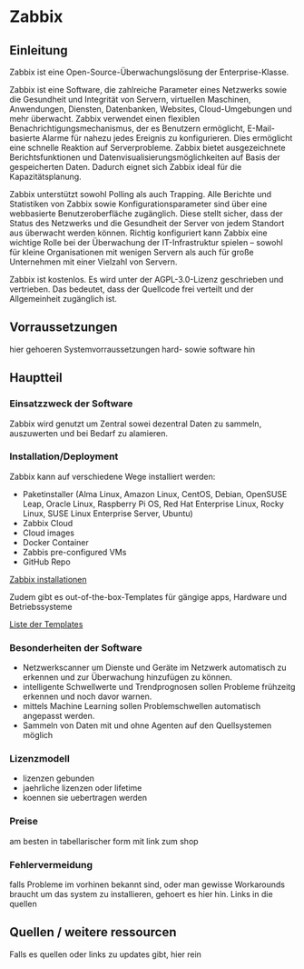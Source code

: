 # Zabbix

## Einleitung

Zabbix ist eine Open-Source-Überwachungslösung der Enterprise-Klasse.

Zabbix ist eine Software, die zahlreiche Parameter eines Netzwerks sowie die Gesundheit und Integrität von Servern, virtuellen Maschinen, Anwendungen, Diensten, Datenbanken, Websites, Cloud-Umgebungen und mehr überwacht. Zabbix verwendet einen flexiblen Benachrichtigungsmechanismus, der es Benutzern ermöglicht, E-Mail-basierte Alarme für nahezu jedes Ereignis zu konfigurieren. Dies ermöglicht eine schnelle Reaktion auf Serverprobleme. Zabbix bietet ausgezeichnete Berichtsfunktionen und Datenvisualisierungsmöglichkeiten auf Basis der gespeicherten Daten. Dadurch eignet sich Zabbix ideal für die Kapazitätsplanung.

Zabbix unterstützt sowohl Polling als auch Trapping. Alle Berichte und Statistiken von Zabbix sowie Konfigurationsparameter sind über eine webbasierte Benutzeroberfläche zugänglich. Diese stellt sicher, dass der Status des Netzwerks und die Gesundheit der Server von jedem Standort aus überwacht werden können. Richtig konfiguriert kann Zabbix eine wichtige Rolle bei der Überwachung der IT-Infrastruktur spielen – sowohl für kleine Organisationen mit wenigen Servern als auch für große Unternehmen mit einer Vielzahl von Servern.

Zabbix ist kostenlos. Es wird unter der AGPL-3.0-Lizenz geschrieben und vertrieben. Das bedeutet, dass der Quellcode frei verteilt und der Allgemeinheit zugänglich ist.

## Vorraussetzungen

hier gehoeren Systemvorraussetzungen hard- sowie software hin

## Hauptteil

### Einsatzzweck der Software

Zabbix wird genutzt um Zentral sowei dezentral Daten zu sammeln, auszuwerten und bei Bedarf zu alamieren.

### Installation/Deployment

Zabbix kann auf verschiedene Wege installiert werden:

- Paketinstaller (Alma Linux, Amazon Linux, CentOS, Debian, OpenSUSE Leap, Oracle Linux, Raspberry Pi OS, Red Hat Enterprise Linux, Rocky Linux, SUSE Linux Enterprise Server, Ubuntu)
- Zabbix Cloud 
- Cloud images
- Docker Container
- Zabbis pre-configured VMs
- GitHub Repo

[Zabbix installationen](https://www.zabbix.com/de/download)

Zudem gibt es out-of-the-box-Templates für gängige apps, Hardware und Betriebssysteme

[Liste der Templates](https://www.zabbix.com/de/integrations?cat=official_templates)

### Besonderheiten der Software

- Netzwerkscanner um Dienste und Geräte im Netzwerk automatisch zu erkennen und zur Überwachung hinzufügen zu können.
- intelligente Schwellwerte und Trendprognosen sollen Probleme frühzeitg erkennen und noch davor warnen.
- mittels Machine Learning sollen Problemschwellen automatisch angepasst werden.
- Sammeln von Daten mit und ohne Agenten auf den Quellsystemen möglich

### Lizenzmodell

- lizenzen gebunden
- jaehrliche lizenzen oder lifetime
- koennen sie uebertragen werden

### Preise

am besten in tabellarischer form mit link zum shop

### Fehlervermeidung

falls Probleme im vorhinen bekannt sind, oder man gewisse Workarounds braucht um das system zu installieren, gehoert es hier hin. Links in die quellen

## Quellen / weitere ressourcen

Falls es quellen oder links zu updates gibt, hier rein  
